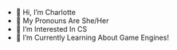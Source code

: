 - 👋 Hi, I’m Charlotte
- 👗 My Pronouns Are She/Her
- 👀 I’m Interested In CS
- 🌱 I’m Currently Learning About Game Engines!

<!---
Charlotte-Stuff/Charlotte-Stuff is a ✨ special ✨ repository because its `README.md` (this file) appears on your GitHub profile.
You can click the Preview link to take a look at your changes.
--->
